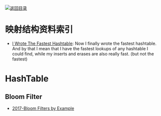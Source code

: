 [![返回目录](https://parg.co/UGo)](https://parg.co/b4z) 



# 映射结构资料索引



- [I Wrote The Fastest Hashtable](http://6me.us/sGhX): Now I finally wrote the fastest hashtable. And by that I mean that I have the fastest lookups of any hashtable I could find, while my inserts and erases are also really fast. (but not the fastest)




# HashTable


## Bloom Filter

- [2017-Bloom Filters by Example](https://llimllib.github.io/bloomfilter-tutorial/)